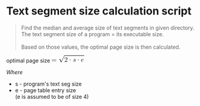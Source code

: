 # Text segment size calculation script

> Find the median and average size of text segments in given directory. <br />
> The text segment size of a program = its executable size.
> <br /><br />
> Based on those values, the optimal page size is then calculated.

optimal page size ![optimal_eqn](https://raw.githubusercontent.com/ladzaretti/text_segment_size_script/master/CodeCogsEqn.png)

_Where_
- s - program's text seg size
- e - page table entry size <br/> (e is assumed to be of size 4)
